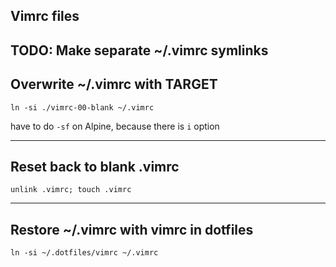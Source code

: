 ## Vimrc files
TODO: Make separate ~/.vimrc symlinks
---
## Overwrite ~/.vimrc with TARGET
```
ln -si ./vimrc-00-blank ~/.vimrc
```

have to do `-sf` on Alpine, because there is `i` option







---
## Reset back to blank .vimrc
```
unlink .vimrc; touch .vimrc
```

---
## Restore ~/.vimrc with vimrc in dotfiles
```
ln -si ~/.dotfiles/vimrc ~/.vimrc
```
